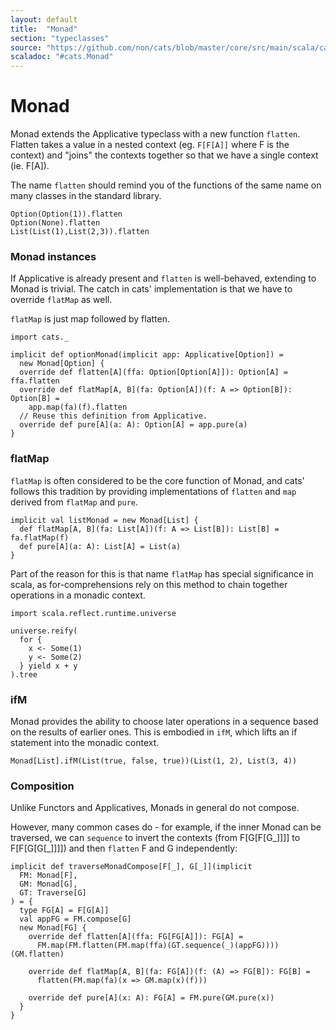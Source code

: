 ```yaml
---
layout: default
title:  "Monad"
section: "typeclasses"
source: "https://github.com/non/cats/blob/master/core/src/main/scala/cats/Monad.scala"
scaladoc: "#cats.Monad"
---
```

# Monad

Monad extends the Applicative typeclass with a new function `flatten`. Flatten
takes a value in a nested context (eg. `F[F[A]]` where F is the context) and
"joins" the contexts together so that we have a single context (ie. F[A]).

The name `flatten` should remind you of the functions of the same name on many
classes in the standard library.

```tut
Option(Option(1)).flatten
Option(None).flatten
List(List(1),List(2,3)).flatten
```

### Monad instances

If Applicative is already present and `flatten` is well-behaved, extending to
Monad is trivial. The catch in cats' implementation is that we have to override
`flatMap` as well.

`flatMap` is just map followed by flatten.

```tut
import cats._

implicit def optionMonad(implicit app: Applicative[Option]) =
  new Monad[Option] {
  override def flatten[A](ffa: Option[Option[A]]): Option[A] = ffa.flatten
  override def flatMap[A, B](fa: Option[A])(f: A => Option[B]): Option[B] =
    app.map(fa)(f).flatten
  // Reuse this definition from Applicative.
  override def pure[A](a: A): Option[A] = app.pure(a)
}
```

### flatMap

`flatMap` is often considered to be the core function of Monad, and cats'
follows this tradition by providing implementations of `flatten` and `map`
derived from `flatMap` and `pure`.

```tut
implicit val listMonad = new Monad[List] {
  def flatMap[A, B](fa: List[A])(f: A => List[B]): List[B] = fa.flatMap(f)
  def pure[A](a: A): List[A] = List(a)
}
```

Part of the reason for this is that name `flatMap` has special significance in
scala, as for-comprehensions rely on this method to chain together operations
in a monadic context.

```tut
import scala.reflect.runtime.universe

universe.reify(
  for {
    x <- Some(1)
    y <- Some(2)
  } yield x + y
).tree
```

### ifM

Monad provides the ability to choose later operations in a sequence based on
the results of earlier ones. This is embodied in `ifM`, which lifts an if
statement into the monadic context.

```tut
Monad[List].ifM(List(true, false, true))(List(1, 2), List(3, 4))
```

### Composition
Unlike Functors and Applicatives, Monads in general do not compose.

However, many common cases do - for example, if the inner Monad can be
traversed, we can `sequence` to invert the contexts (from F[G[F[G_]]]]
to F[F[G[G[_]]]]) and then `flatten` F and G independently:

```tut
implicit def traverseMonadCompose[F[_], G[_]](implicit
  FM: Monad[F],
  GM: Monad[G],
  GT: Traverse[G]
) = {
  type FG[A] = F[G[A]]
  val appFG = FM.compose[G]
  new Monad[FG] {
    override def flatten[A](ffa: FG[FG[A]]): FG[A] =
      FM.map(FM.flatten(FM.map(ffa)(GT.sequence(_)(appFG))))(GM.flatten)

    override def flatMap[A, B](fa: FG[A])(f: (A) => FG[B]): FG[B] =
      flatten(FM.map(fa)(x => GM.map(x)(f)))

    override def pure[A](x: A): FG[A] = FM.pure(GM.pure(x))
  }
}
```
